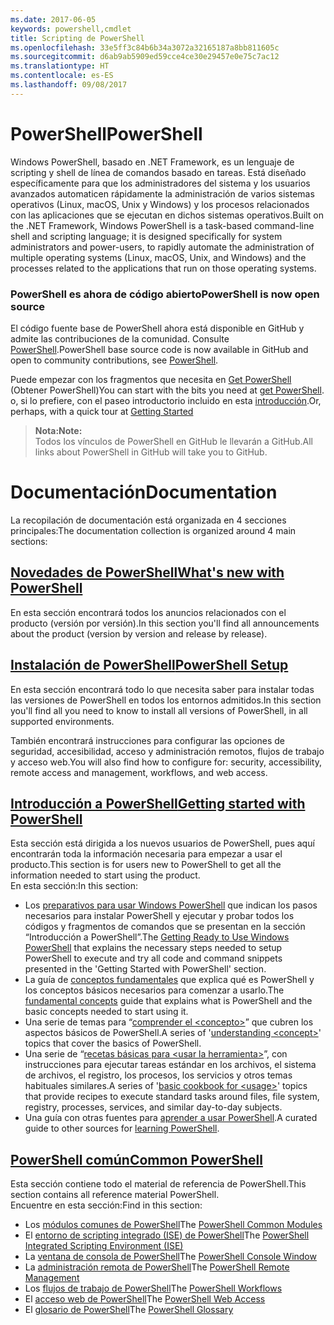 ```yaml
---
ms.date: 2017-06-05
keywords: powershell,cmdlet
title: Scripting de PowerShell
ms.openlocfilehash: 33e5ff3c84b6b34a3072a32165187a8bb811605c
ms.sourcegitcommit: d6ab9ab5909ed59cce4ce30e29457e0e75c7ac12
ms.translationtype: HT
ms.contentlocale: es-ES
ms.lasthandoff: 09/08/2017
---
```

# <a name="powershell"></a><span data-ttu-id="3bbe9-103">PowerShell</span><span class="sxs-lookup"><span data-stu-id="3bbe9-103">PowerShell</span></span>

<span data-ttu-id="3bbe9-104">Windows PowerShell, basado en .NET Framework, es un lenguaje de scripting y shell de línea de comandos basado en tareas. Está diseñado específicamente para que los administradores del sistema y los usuarios avanzados automaticen rápidamente la administración de varios sistemas operativos (Linux, macOS, Unix y Windows) y los procesos relacionados con las aplicaciones que se ejecutan en dichos sistemas operativos.</span><span class="sxs-lookup"><span data-stu-id="3bbe9-104">Built on the .NET Framework, Windows PowerShell is a task-based command-line shell and scripting language; it is designed specifically for system administrators and power-users, to rapidly automate the administration of multiple operating systems (Linux, macOS, Unix, and Windows) and the processes related to the applications that run on those operating systems.</span></span>

### <a name="powershell-is-now-open-source"></a><span data-ttu-id="3bbe9-105">PowerShell es ahora de código abierto</span><span class="sxs-lookup"><span data-stu-id="3bbe9-105">PowerShell is now open source</span></span>

<span data-ttu-id="3bbe9-106">El código fuente base de PowerShell ahora está disponible en GitHub y admite las contribuciones de la comunidad. Consulte [PowerShell](https://github.com/powershell/powershell).</span><span class="sxs-lookup"><span data-stu-id="3bbe9-106">PowerShell base source code is now available in GitHub and open to community contributions, see [PowerShell](https://github.com/powershell/powershell).</span></span>

<span data-ttu-id="3bbe9-107">Puede empezar con los fragmentos que necesita en [Get PowerShell](https://github.com/PowerShell/PowerShell#get-powershell) (Obtener PowerShell)</span><span class="sxs-lookup"><span data-stu-id="3bbe9-107">You can start with the bits you need at [get PowerShell](https://github.com/PowerShell/PowerShell#get-powershell).</span></span>
<span data-ttu-id="3bbe9-108">o, si lo prefiere, con el paseo introductorio incluido en esta [introducción](https://github.com/PowerShell/PowerShell/blob/master/docs/learning-powershell).</span><span class="sxs-lookup"><span data-stu-id="3bbe9-108">Or, perhaps, with a quick tour at [Getting Started](https://github.com/PowerShell/PowerShell/blob/master/docs/learning-powershell)</span></span>

> <span data-ttu-id="3bbe9-109">**Nota:**</span><span class="sxs-lookup"><span data-stu-id="3bbe9-109">**Note:**</span></span>  
> <span data-ttu-id="3bbe9-110">Todos los vínculos de PowerShell en GitHub le llevarán a GitHub.</span><span class="sxs-lookup"><span data-stu-id="3bbe9-110">All links about PowerShell in GitHub will take you to GitHub.</span></span>

# <a name="documentation"></a><span data-ttu-id="3bbe9-111">Documentación</span><span class="sxs-lookup"><span data-stu-id="3bbe9-111">Documentation</span></span>

<span data-ttu-id="3bbe9-112">La recopilación de documentación está organizada en 4 secciones principales:</span><span class="sxs-lookup"><span data-stu-id="3bbe9-112">The documentation collection is organized around 4 main sections:</span></span>

## <a name="whats-new-with-powershellwhats-newwhat-s-new-with-powershellmd"></a>[<span data-ttu-id="3bbe9-113">Novedades de PowerShell</span><span class="sxs-lookup"><span data-stu-id="3bbe9-113">What's new with PowerShell</span></span>](whats-new/What-s-New-With-PowerShell.md)
<span data-ttu-id="3bbe9-114">En esta sección encontrará todos los anuncios relacionados con el producto (versión por versión).</span><span class="sxs-lookup"><span data-stu-id="3bbe9-114">In this section you'll find all announcements about the product (version by version and release by release).</span></span>

## <a name="powershell-setupsetupsetup-referencemd"></a>[<span data-ttu-id="3bbe9-115">Instalación de PowerShell</span><span class="sxs-lookup"><span data-stu-id="3bbe9-115">PowerShell Setup</span></span>](setup/setup-reference.md)
<span data-ttu-id="3bbe9-116">En esta sección encontrará todo lo que necesita saber para instalar todas las versiones de PowerShell en todos los entornos admitidos.</span><span class="sxs-lookup"><span data-stu-id="3bbe9-116">In this section you'll find all you need to know to install all versions of PowerShell, in all supported environments.</span></span>  

<span data-ttu-id="3bbe9-117">También encontrará instrucciones para configurar las opciones de seguridad, accesibilidad, acceso y administración remotos, flujos de trabajo y acceso web.</span><span class="sxs-lookup"><span data-stu-id="3bbe9-117">You will also find how to configure for: security, accessibility, remote access and management, workflows, and web access.</span></span>

## <a name="getting-started-with-powershellgetting-startedgetting-started-with-windows-powershellmd"></a>[<span data-ttu-id="3bbe9-118">Introducción a PowerShell</span><span class="sxs-lookup"><span data-stu-id="3bbe9-118">Getting started with PowerShell</span></span>](getting-started/Getting-Started-with-Windows-PowerShell.md)
<span data-ttu-id="3bbe9-119">Esta sección está dirigida a los nuevos usuarios de PowerShell, pues aquí encontrarán toda la información necesaria para empezar a usar el producto.</span><span class="sxs-lookup"><span data-stu-id="3bbe9-119">This section is for users new to PowerShell to get all the information needed to start using the product.</span></span>  
<span data-ttu-id="3bbe9-120">En esta sección:</span><span class="sxs-lookup"><span data-stu-id="3bbe9-120">In this section:</span></span>
- <span data-ttu-id="3bbe9-121">Los [preparativos para usar Windows PowerShell](getting-started/Getting-Ready-to-Use-Windows-PowerShell.md) que indican los pasos necesarios para instalar PowerShell y ejecutar y probar todos los códigos y fragmentos de comandos que se presentan en la sección “Introducción a PowerShell”.</span><span class="sxs-lookup"><span data-stu-id="3bbe9-121">The [Getting Ready to Use Windows PowerShell](getting-started/Getting-Ready-to-Use-Windows-PowerShell.md) that explains the necessary steps needed to setup PowerShell to execute and try all code and command snippets presented in the 'Getting Started with PowerShell' section.</span></span>
- <span data-ttu-id="3bbe9-122">La guía de [conceptos fundamentales](getting-started/fundamental-concepts.md) que explica qué es PowerShell y los conceptos básicos necesarios para comenzar a usarlo.</span><span class="sxs-lookup"><span data-stu-id="3bbe9-122">The [fundamental concepts](getting-started/fundamental-concepts.md) guide that explains what is PowerShell and the basic concepts needed to start using it.</span></span>
- <span data-ttu-id="3bbe9-123">Una serie de temas para “[comprender el &lt;concepto&gt;](getting-started/understanding-concepts-reference.md)” que cubren los aspectos básicos de PowerShell.</span><span class="sxs-lookup"><span data-stu-id="3bbe9-123">A series of '[understanding &lt;concept&gt;](getting-started/understanding-concepts-reference.md)' topics that cover the basics of PowerShell.</span></span>
- <span data-ttu-id="3bbe9-124">Una serie de “[recetas básicas para &lt;usar la herramienta&gt;](getting-started/cookbooks/basic-cookbooks-reference.md)”, con instrucciones para ejecutar tareas estándar en los archivos, el sistema de archivos, el registro, los procesos, los servicios y otros temas habituales similares.</span><span class="sxs-lookup"><span data-stu-id="3bbe9-124">A series of '[basic cookbook for &lt;usage&gt;](getting-started/cookbooks/basic-cookbooks-reference.md)' topics that provide recipes to execute standard tasks around files, file system, registry, processes, services, and similar day-to-day subjects.</span></span>
- <span data-ttu-id="3bbe9-125">Una guía con otras fuentes para [aprender a usar PowerShell](getting-started/more-powershell-learning.md).</span><span class="sxs-lookup"><span data-stu-id="3bbe9-125">A curated guide to other sources for [learning PowerShell](getting-started/more-powershell-learning.md).</span></span>

## <a name="common-powershellcore-powershellcore-powershellmd"></a>[<span data-ttu-id="3bbe9-126">PowerShell común</span><span class="sxs-lookup"><span data-stu-id="3bbe9-126">Common PowerShell</span></span>](core-powershell/core-powershell.md)
<span data-ttu-id="3bbe9-127">Esta sección contiene todo el material de referencia de PowerShell.</span><span class="sxs-lookup"><span data-stu-id="3bbe9-127">This section contains all reference material PowerShell.</span></span>  
<span data-ttu-id="3bbe9-128">Encuentre en esta sección:</span><span class="sxs-lookup"><span data-stu-id="3bbe9-128">Find in this section:</span></span>
- <span data-ttu-id="3bbe9-129">Los [módulos comunes de PowerShell](core-powershell/core-modules.md)</span><span class="sxs-lookup"><span data-stu-id="3bbe9-129">The [PowerShell Common Modules](core-powershell/core-modules.md)</span></span>
- <span data-ttu-id="3bbe9-130">El [entorno de scripting integrado \(ISE\) de PowerShell](core-powershell/ise-guide.md)</span><span class="sxs-lookup"><span data-stu-id="3bbe9-130">The [PowerShell Integrated Scripting Environment \(ISE\)](core-powershell/ise-guide.md)</span></span>
- <span data-ttu-id="3bbe9-131">La [ventana de consola de PowerShell](core-powershell/console-guide.md)</span><span class="sxs-lookup"><span data-stu-id="3bbe9-131">The [PowerShell Console Window](core-powershell/console-guide.md)</span></span>
- <span data-ttu-id="3bbe9-132">La [administración remota de PowerShell](core-powershell/Running-Remote-Commands.md)</span><span class="sxs-lookup"><span data-stu-id="3bbe9-132">The [PowerShell Remote Management](core-powershell/Running-Remote-Commands.md)</span></span>
- <span data-ttu-id="3bbe9-133">Los [flujos de trabajo de PowerShell](core-powershell/workflows-guide.md)</span><span class="sxs-lookup"><span data-stu-id="3bbe9-133">The [PowerShell Workflows](core-powershell/workflows-guide.md)</span></span>
- <span data-ttu-id="3bbe9-134">El [acceso web de PowerShell](core-powershell/web-access.md)</span><span class="sxs-lookup"><span data-stu-id="3bbe9-134">The [PowerShell Web Access](core-powershell/web-access.md)</span></span>
- <span data-ttu-id="3bbe9-135">El [glosario de PowerShell](Windows-PowerShell-Glossary.md)</span><span class="sxs-lookup"><span data-stu-id="3bbe9-135">The [PowerShell Glossary](Windows-PowerShell-Glossary.md)</span></span>

